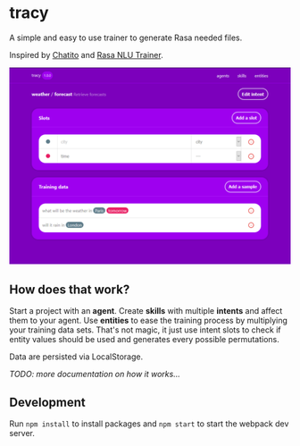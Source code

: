 tracy
===

A simple and easy to use trainer to generate Rasa needed files.

Inspired by [Chatito](https://rodrigopivi.github.io/Chatito/) and [Rasa NLU Trainer](https://rasahq.github.io/rasa-nlu-trainer/).

![Screenshot](docs/intent.png)

## How does that work?

Start a project with an **agent**. Create **skills** with multiple **intents** and affect them to your agent. Use **entities** to ease the training process by multiplying your training data sets. That's not magic, it just use intent slots to check if entity values should be used and generates every possible permutations.

Data are persisted via LocalStorage.

*TODO: more documentation on how it works...*

## Development

Run `npm install` to install packages and `npm start` to start the webpack dev server.